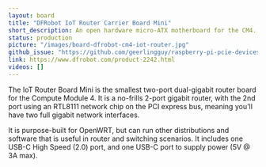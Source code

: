 ```yaml
---
layout: board
title: "DFRobot IoT Router Carrier Board Mini"
short_description: An open hardware micro-ATX motherboard for the CM4.
status: production
picture: "/images/board-dfrobot-cm4-iot-router.jpg"
github_issue: "https://github.com/geerlingguy/raspberry-pi-pcie-devices/issues/114"
link: https://www.dfrobot.com/product-2242.html
videos: []
---
```

The IoT Router Board Mini is the smallest two-port dual-gigabit router board for the Compute Module 4. It is a no-frills 2-port gigabit router, with the 2nd port using an RTL8111 network chip on the PCI express bus, meaning you'll have two full gigabit network interfaces.

It is purpose-built for OpenWRT, but can run other distributions and software that is useful in router and switching scenarios. It includes one USB-C High Speed (2.0) port, and one USB-C port to supply power (5V @ 3A max).
